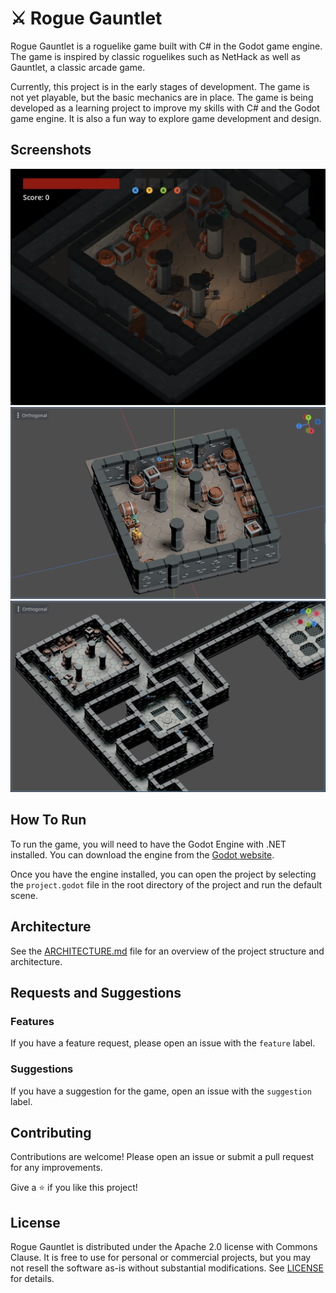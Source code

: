 # ⚔️ Rogue Gauntlet

Rogue Gauntlet is a roguelike game built with C# in the Godot game engine. The game is inspired by classic roguelikes such as NetHack as well as Gauntlet, a classic arcade game.

Currently, this project is in the early stages of development. The game is not yet playable, but the basic mechanics are in place. The game is being developed as a learning project to improve my skills with C# and the Godot game engine. It is also a fun way to explore game development and design.

## Screenshots

![In-Game Screenshot](./docs/in-game.png)
![Room Editor](./docs/room.png)
![Map Editor](./docs/map.png)

## How To Run

To run the game, you will need to have the Godot Engine with .NET installed. You can download the engine from the [Godot website](https://godotengine.org/).

Once you have the engine installed, you can open the project by selecting the `project.godot` file in the root directory of the project and run the default scene.

## Architecture

See the [ARCHITECTURE.md](./ARCHITECTURE.md) file for an overview of the project structure and architecture.

## Requests and Suggestions

### Features

If you have a feature request, please open an issue with the `feature` label.

### Suggestions

If you have a suggestion for the game, open an issue with the `suggestion` label.

## Contributing

Contributions are welcome! Please open an issue or submit a pull request for any improvements.

Give a ⭐️ if you like this project!

## License

Rogue Gauntlet is distributed under the Apache 2.0 license with Commons Clause. It is free to use for personal or commercial projects, but you may not resell the software as-is without substantial modifications. See [LICENSE](LICENSE) for details.
